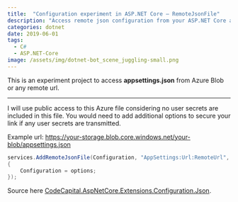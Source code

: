 ```yaml
---
title:  "Configuration experiment in ASP.NET Core – RemoteJsonFile"
description: "Access remote json configuration from your ASP.NET Core application"
categories: dotnet
date: 2019-06-01
tags:
  - C#
  - ASP.NET-Core
image: /assets/img/dotnet-bot_scene_juggling-small.png
---
```


This is an experiment project to access **appsettings.json** from Azure Blob or any remote url.

---

I will use public access to this Azure file considering no user secrets are included in this file. You would need to add additional options to secure your link if any user secrets are transmitted.

Example url: https://your-storage.blob.core.windows.net/your-blob/appsettings.json

```csharp
services.AddRemoteJsonFile(Configuration, "AppSettings:Url:RemoteUrl", options =>
{
    Configuration = options;
});
```

Source here [CodeCapital.AspNetCore.Extensions.Configuration.Json](https://github.com/codecapital/CodeCapital.AspNetCore/tree/net5.0/src/CodeCapital.AspNetCore.Extensions.Configuration.Json).